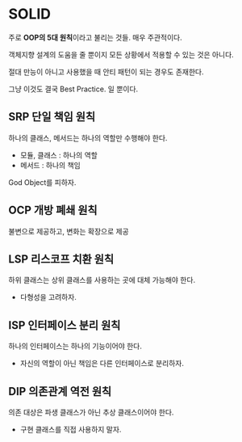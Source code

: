 # SOLID

주로 **OOP의 5대 원칙**이라고 불리는 것들. 매우 주관적이다.

객체지향 설계의 도움을 줄 뿐이지 모든 상황에서 적용할 수 있는 것은 아니다.

절대 만능이 아니고 사용했을 때 안티 패턴이 되는 경우도 존재한다.

그냥 이것도 결국 Best Practice. 일 뿐이다.

## SRP 단일 책임 원칙

하나의 클래스, 메서드는 하나의 역할만 수행해야 한다.

- 모듈, 클래스 : 하나의 역할
- 메서드 : 하나의 책임

God Object를 피하자.

## OCP 개방 폐쇄 원칙

불변으로 제공하고, 변화는 확장으로 제공

## LSP 리스코프 치환 원칙

하위 클래스는 상위 클래스를 사용하는 곳에 대체 가능해야 한다.

- 다형성을 고려하자.

## ISP 인터페이스 분리 원칙

하나의 인터페이스는 하나의 기능이어야 한다.

- 자신의 역할이 아닌 책임은 다른 인터페이스로 분리하자.

## DIP **의존관계 역전** 원칙

의존 대상은 파생 클래스가 아닌 추상 클래스이어야 한다.

- 구현 클래스를 직접 사용하지 말자.